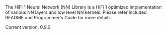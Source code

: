 The HiFi 1 Neural Network (NN) Library is a HiFi 1 optimized implementation of various NN layers and low level NN kernels. Please refer included README and Programmer's Guide for more details.

Current version: 0.9.0
